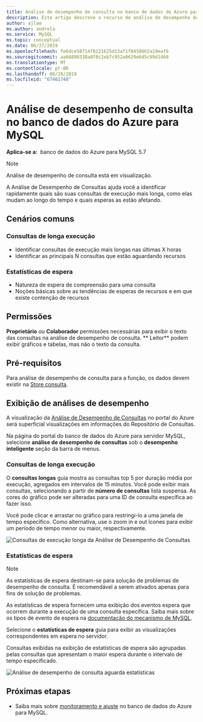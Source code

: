 ```yaml
---
title: Análise de desempenho de consulta no banco de dados do Azure para MySQL
description: Este artigo descreve o recurso de análise de desempenho de consultas no banco de dados do Azure para MySQL
author: ajlam
ms.author: andrela
ms.service: MySQL
ms.topic: conceptual
ms.date: 06/27/2019
ms.openlocfilehash: fe6dce58714f8221625d13af1f8458662a19eaf6
ms.sourcegitcommit: aa66898338a8f8c2eb7c952a8629e6d5c99d1468
ms.translationtype: MT
ms.contentlocale: pt-BR
ms.lasthandoff: 06/28/2019
ms.locfileid: "67461748"
---
```

# <a name="query-performance-insight-in-azure-database-for-mysql"></a>Análise de desempenho de consulta no banco de dados do Azure para MySQL

**Aplica-se a:**  banco de dados do Azure para MySQL 5.7

> [!NOTE]
> Análise de desempenho de consulta está em visualização.

A Análise de Desempenho de Consultas ajuda você a identificar rapidamente quais são suas consultas de execução mais longa, como elas mudam ao longo do tempo e quais esperas as estão afetando.

## <a name="common-scenarios"></a>Cenários comuns

### <a name="long-running-queries"></a>Consultas de longa execução

- Identificar consultas de execução mais longas nas últimas X horas
- Identificar as principais N consultas que estão aguardando recursos
 
### <a name="wait-statistics"></a>Estatísticas de espera

- Natureza de espera de compreensão para uma consulta
- Noções básicas sobre as tendências de esperas de recursos e em que existe contenção de recursos

## <a name="permissions"></a>Permissões

**Proprietário** ou **Colaborador** permissões necessárias para exibir o texto das consultas na análise de desempenho de consulta. ** Leitor** podem exibir gráficos e tabelas, mas não o texto da consulta.

## <a name="prerequisites"></a>Pré-requisitos

Para análise de desempenho de consulta para a função, os dados devem existir na [Store consulta](concepts-query-store.md).

## <a name="viewing-performance-insights"></a>Exibição de análises de desempenho

A visualização da [Análise de Desempenho de Consultas](concepts-query-performance-insight.md) no portal do Azure será superficial visualizações em informações do Repositório de Consultas.

Na página do portal do banco de dados do Azure para servidor MySQL, selecione **análise de desempenho de consultas** sob o **desempenho inteligente** seção da barra de menus.

### <a name="long-running-queries"></a>Consultas de longa execução

O **consultas longas** guia mostra as consultas top 5 por duração média por execução, agregados em intervalos de 15 minutos. Você pode exibir mais consultas, selecionando a partir de **número de consultas** lista suspensa. As cores do gráfico pode ser alteradas para uma ID de consulta específica ao fazer isso.

Você pode clicar e arrastar no gráfico para restringi-lo a uma janela de tempo específico. Como alternativa, use o zoom in e out ícones para exibir um período de tempo menor ou maior, respectivamente.

![Consultas de execução longa da Análise de Desempenho de Consultas](./media/concepts-query-performance-insight/query-performance-insight-landing-page.png) 

### <a name="wait-statistics"></a>Estatísticas de espera

> [!NOTE]
> As estatísticas de espera destinam-se para solução de problemas de desempenho de consulta. É recomendável a serem ativados apenas para fins de solução de problemas.

As estatísticas de espera fornecem uma exibição dos eventos espera que ocorrem durante a execução de uma consulta específica. Saiba mais sobre os tipos de evento de espera na [documentação do mecanismo de MySQL](https://go.microsoft.com/fwlink/?linkid=2098206).

Selecione o **estatísticas de espera** guia para exibir as visualizações correspondentes em espera no servidor.

Consultas exibidas na exibição de estatísticas de espera são agrupadas pelas consultas que apresentam o maior espera durante o intervalo de tempo especificado.

![Análise de desempenho de consulta aguarda estatísticas](./media/concepts-query-performance-insight/query-performance-insight-wait-statistics.png)

## <a name="next-steps"></a>Próximas etapas

- Saiba mais sobre [monitoramento e ajuste](concepts-monitoring.md) no banco de dados do Azure para MySQL.